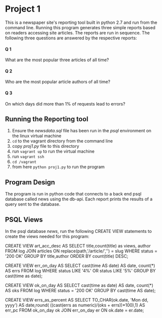 # Project 1
This is a newspaper site's reporting tool built in python 2.7 and run from the command line.  Running this program generates three simple reports based on readers accessing site articles.  The reports are run in sequence.  The following three questions are answered by the respective reports:
#### Q 1
What are the most popular three articles of all time?
#### Q 2
Who are the most popular article authors of all time?
#### Q 3
On which days did more than 1% of requests lead to errors?

## Running the Reporting tool
1. Ensure the _newsdata.sql_ file has been run in the _psql_ environment on the linux virtual machine
2. `cd` to the vagrant directory from the command line
3. copy _proj1.py_ file to this directory
4. run `vagrant up` to run the virtual machine
5. run `vagrant ssh`
6. `cd /vagrant`
7. from here `python proj1.py` to run the program

## Program Design
The program is run in python code that connects to a back end psql database called news using the db-api.  Each report prints the results of a query sent to the database.

## PSQL Views
In the psql database _news_, run the following CREATE VIEW statements to create the views needed for this program:

CREATE VIEW art_acc_desc AS
SELECT title,count(title) as views, author FROM log
JOIN articles ON replace(path,'/article/','') = slug
WHERE status = '200 OK'
GROUP BY title,author ORDER BY count(title) DESC;

CREATE VIEW err_on_day AS
SELECT cast(time AS date) AS date, count(*) AS errs
FROM log
WHERE status LIKE '4%' OR status LIKE '5%'
GROUP BY cast(time as date);

CREATE VIEW ok_on_day AS
SELECT cast(time as date) AS date, count(*) AS oks
FROM log
WHERE status = '200 OK'
GROUP BY cast(time AS date);

CREATE VIEW errs_as_percent AS
SELECT TO_CHAR(ok.date, 'Mon dd, yyyy') AS date,round(
((cast(errs as numeric)/(oks + errs))*100),1) AS err_pc
FROM ok_on_day ok JOIN err_on_day er ON ok.date = er.date;
